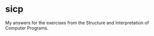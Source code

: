 sicp
====

My answers for the exercises from the Structure and Interpretation of Computer
Programs.
